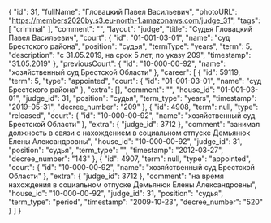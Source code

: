{
    "id": 31,
    "fullName": "Гловацкий Павел Васильевич",
    "photoURL": "https://members2020by.s3.eu-north-1.amazonaws.com/judge_31",
    "tags": [
        "criminal"
    ],
    "comment": "",
    "layout": "judge",
    "title": "Судья Гловацкий Павел Васильевич",
    "court": {
        "id": "01-001-03-01",
        "name": "суд Брестского района",
        "position": "судья",
        "termType": "years",
        "term": 5,
        "description": "c 31.05.2019, на срок 5 лет, по указу 209",
        "timestamp": "31.05.2019"
    },
    "previousCourt": {
        "id": "10-000-00-92",
        "name": "хозяйственный суд Брестской Области"
    },
    "career": [
        {
            "id": 59119,
            "term": 5,
            "type": "appointed",
            "court": {
                "id": "01-001-03-01",
                "name": "суд Брестского района"
            },
            "extra": [],
            "comment": "",
            "house_id": "01-001-03-01",
            "judge_id": 31,
            "position": "судья",
            "term_type": "years",
            "timestamp": "2019-05-31",
            "decree_number": "209"
        },
        {
            "id": 4908,
            "term": null,
            "type": "released",
            "court": {
                "id": "10-000-00-92",
                "name": "хозяйственный суд Брестской Области"
            },
            "extra": {
                "judge_id": 3712
            },
            "comment": "занимал должность в связи с нахождением в социальном отпуске Демьянюк Елены Александровны",
            "house_id": "10-000-00-92",
            "judge_id": 31,
            "position": "судья",
            "term_type": "",
            "timestamp": "2012-03-27",
            "decree_number": "143"
        },
        {
            "id": 4907,
            "term": null,
            "type": "appointed",
            "court": {
                "id": "10-000-00-92",
                "name": "хозяйственный суд Брестской Области"
            },
            "extra": {
                "judge_id": 3712
            },
            "comment": "на время нахождения в социальном отпуске Демьянюк Елены Александровны",
            "house_id": "10-000-00-92",
            "judge_id": 31,
            "position": "судья",
            "term_type": "period",
            "timestamp": "2009-10-23",
            "decree_number": "520"
        }
    ]
}